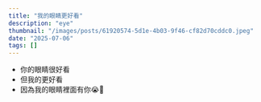 ```yaml
---
title: "我的眼睛更好看"
description: "eye"
thumbnail: "/images/posts/61920574-5d1e-4b03-9f46-cf82d70cddc0.jpeg"
date: "2025-07-06"
tags: []
---
```

- 你的眼睛很好看
- 但我的更好看
- 因為我的眼睛裡面有你😭🫵
